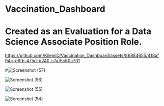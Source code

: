 # Vaccination_Dashboard
# Created as an Evaluation for a Data Science Associate Position Role.


https://github.com/KilemiD/Vaccination_Dashboard/assets/86884655/418af94c-e6fb-475d-b240-c7af5c60c701


#![Screenshot (57)](https://github.com/KilemiD/Vaccination_Dashboard/assets/86884655/6841802c-31ec-4c1c-9cdd-9ea005f8f249)

![Screenshot (56)](https://github.com/KilemiD/Vaccination_Dashboard/assets/86884655/592dda4d-ba5d-4982-bf85-2f700a76331a)

![Screenshot (55)](https://github.com/KilemiD/Vaccination_Dashboard/assets/86884655/0998d5ab-d2c2-44ae-b0a1-c35a5a663ab2)

![Screenshot (54)](https://github.com/KilemiD/Vaccination_Dashboard/assets/86884655/a18aa39a-adb8-4020-9273-97a99e1196ae)


